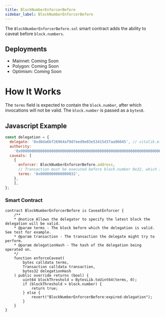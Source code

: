 ```yaml
---
title: BlockNumberEnforcerBefore
sidebar_label: BlockNumberEnforcerBefore
---
```


The `BlockNumberEnforcerBefore.sol` smart contract adds the ability to caveat before `block.numbers`. 

## Deployments

- Mainnet: Coming Soon
- Polygon: Coming Soon
- Optimism: Coming Soon

# How It Works

The `terms` field is expected to contain the `block.number`, after which invocations will not be valid. The `block.number` is passed as a `bytes8`.  

## Javascript Example

```js
const delegation = {
  delegate: '0xd8da6bf26964af9d7eed9e03e53415d37aa96045', // vitalik.eth
  authority:
    '0x0000000000000000000000000000000000000000000000000000000000000000',
  caveats: [
    {
      enforcer: BlockNumberEnforcerBefore.address,
      // Transaction must be executed before block.number 0x32, which is 10 in decimal format.
      terms: '0x0000000000000032',
    },
    ],
};
```

### Smart Contract

```solidity
contract BlockNumberEnforcerBefore is CaveatEnforcer {
    /**
    * @notice Allows the delegator to specify the latest block the delegation will be valid.
    * @param terms - The block before which the delegation is valid. See test for example.
    * @param transaction - The transaction the delegate might try to perform.
    * @param delegationHash - The hash of the delegation being operated on.
    */
    function enforceCaveat(
        bytes calldata terms,
        Transaction calldata transaction,
        bytes32 delegationHash
    ) public override returns (bool) {
        uint64 blockThreshold = BytesLib.toUint64(terms, 0);
        if (blockThreshold > block.number) {
            return true;
        } else {
            revert("BlockNumberEnforcerBefore:expired-delegation");
        }
    }
}

```
